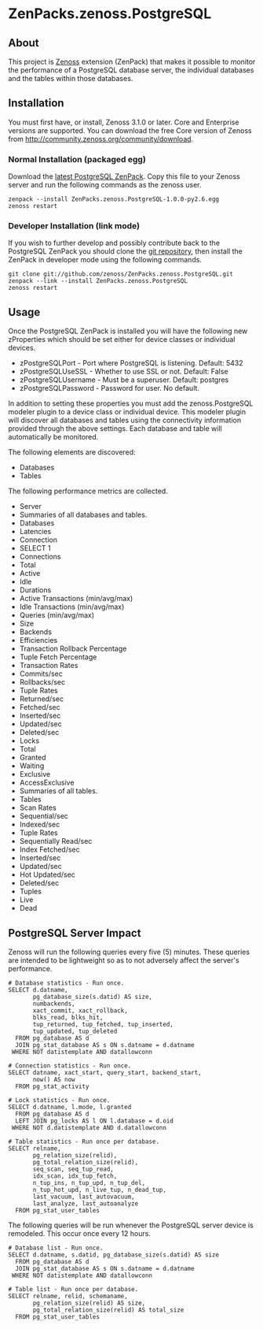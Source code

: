 # ZenPacks.zenoss.PostgreSQL

## About
This project is [Zenoss][] extension (ZenPack) that makes it possible to
monitor the performance of a PostgreSQL database server, the individual
databases and the tables within those databases.

## Installation
You must first have, or install, Zenoss 3.1.0 or later. Core and Enterprise
versions are supported. You can download the free Core version of Zenoss from
<http://community.zenoss.org/community/download>.

### Normal Installation (packaged egg)
Download the [latest PostgreSQL ZenPack][]. Copy this file to your Zenoss
server and run the following commands as the zenoss user.

    zenpack --install ZenPacks.zenoss.PostgreSQL-1.0.0-py2.6.egg
    zenoss restart

### Developer Installation (link mode)
If you wish to further develop and possibly contribute back to the PostgreSQL
ZenPack you should clone the [git repository][], then install the ZenPack in
developer mode using the following commands.

    git clone git://github.com/zenoss/ZenPacks.zenoss.PostgreSQL.git
    zenpack --link --install ZenPacks.zenoss.PostgreSQL
    zenoss restart

## Usage
Once the PostgreSQL ZenPack is installed you will have the following new
zProperties which should be set either for device classes or individual
devices.

 * zPostgreSQLPort - Port where PostgreSQL is listening. Default: 5432
 * zPostgreSQLUseSSL - Whether to use SSL or not. Default: False
 * zPostgreSQLUsername - Must be a superuser. Default: postgres
 * zPostgreSQLPassword - Password for user. No default.

In addition to setting these properties you must add the zenoss.PostgreSQL
modeler plugin to a device class or individual device. This modeler plugin
will discover all databases and tables using the connectivity information
provided through the above settings. Each database and table will
automatically be monitored.

The following elements are discovered:

 * Databases
  * Tables

The following performance metrics are collected.

 * Server
  * Summaries of all databases and tables.
 * Databases
  * Latencies
   * Connection
   * SELECT 1
  * Connections
   * Total
   * Active
   * Idle
  * Durations
   * Active Transactions (min/avg/max)
   * Idle Transactions (min/avg/max)
   * Queries (min/avg/max)
  * Size
  * Backends
  * Efficiencies
   * Transaction Rollback Percentage
   * Tuple Fetch Percentage
  * Transaction Rates
   * Commits/sec
   * Rollbacks/sec
  * Tuple Rates
   * Returned/sec
   * Fetched/sec
   * Inserted/sec
   * Updated/sec
   * Deleted/sec
  * Locks
   * Total
   * Granted
   * Waiting
   * Exclusive
   * AccessExclusive
  * Summaries of all tables.
 * Tables
  * Scan Rates
   * Sequential/sec
   * Indexed/sec
  * Tuple Rates
   * Sequentially Read/sec
   * Index Fetched/sec
   * Inserted/sec
   * Updated/sec
   * Hot Updated/sec
   * Deleted/sec
  * Tuples
   * Live
   * Dead

## PostgreSQL Server Impact
Zenoss will run the following queries every five (5) minutes. These queries
are intended to be lightweight so as to not adversely affect the server's
performance.

    # Database statistics - Run once.
    SELECT d.datname,
           pg_database_size(s.datid) AS size,
           numbackends,
           xact_commit, xact_rollback,
           blks_read, blks_hit,
           tup_returned, tup_fetched, tup_inserted,
           tup_updated, tup_deleted
      FROM pg_database AS d
      JOIN pg_stat_database AS s ON s.datname = d.datname
     WHERE NOT datistemplate AND datallowconn

    # Connection statistics - Run once.
    SELECT datname, xact_start, query_start, backend_start,
           now() AS now
      FROM pg_stat_activity

    # Lock statistics - Run once.
    SELECT d.datname, l.mode, l.granted
      FROM pg_database AS d
      LEFT JOIN pg_locks AS l ON l.database = d.oid
     WHERE NOT d.datistemplate AND d.datallowconn

    # Table statistics - Run once per database.
    SELECT relname,
           pg_relation_size(relid),
           pg_total_relation_size(relid),
           seq_scan, seq_tup_read,
           idx_scan, idx_tup_fetch,
           n_tup_ins, n_tup_upd, n_tup_del,
           n_tup_hot_upd, n_live_tup, n_dead_tup,
           last_vacuum, last_autovacuum,
           last_analyze, last_autoanalyze
      FROM pg_stat_user_tables

The following queries will be run whenever the PostgreSQL server device is
remodeled. This occur once every 12 hours.

    # Database list - Run once.
    SELECT d.datname, s.datid, pg_database_size(s.datid) AS size
      FROM pg_database AS d
      JOIN pg_stat_database AS s ON s.datname = d.datname
     WHERE NOT datistemplate AND datallowconn

    # Table list - Run once per database.
    SELECT relname, relid, schemaname,
           pg_relation_size(relid) AS size,
           pg_total_relation_size(relid) AS total_size
      FROM pg_stat_user_tables


[Zenoss]: <http://www.zenoss.com/>
[latest PostgreSQL ZenPack]: <https://github.com/downloads/zenoss/ZenPacks.zenoss.PostgreSQL/ZenPacks.zenoss.PostgreSQL-1.0.0-py2.6.egg>
[git repository]: <https://github.com/zenoss/ZenPacks.zenoss.PostgreSQL>
